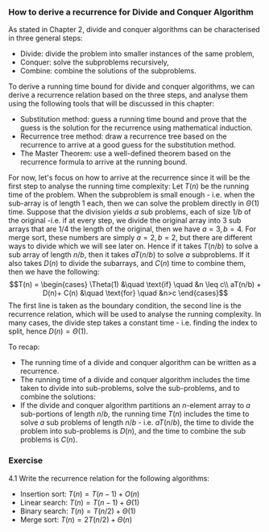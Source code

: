 ### How to derive a recurrence for Divide and Conquer Algorithm
As stated in Chapter 2, divide and conquer algorithms can be characterised in three general steps:
- Divide: divide the problem into smaller instances of the same problem,
- Conquer: solve the subproblems recursively,
- Combine: combine the solutions of the subproblems.

To derive a running time bound for divide and conquer algorithms, we can derive a recurrence relation based on the three steps, and analyse them using the following tools that will be discussed in this chapter:
-	Substitution method: guess a running time bound and prove that the guess is the solution for the recurrence using mathematical induction.
-	Recurrence tree method: draw a recurrence tree based on the recurrence to arrive at a good guess for the substitution method.
-	The Master Theorem: use a well-defined theorem based on the recurrence formula to arrive at the running bound. 

For now, let's focus on how to arrive at the recurrence since it will be the first step to analyse the running time complexity: 
Let $T(n)$ be the running time of the problem. When the subproblem is small enough - i.e. when the sub-array is of length 1 each, then we can solve the problem directly in $\Theta(1)$ time. Suppose that the division yields $a$ sub problems, each of size $1/b$ of the original -i.e. if at every step, we divide the original array into 3 sub arrays that are $1/4$ the length of the original, then we have $a=3,b=4$. For merge sort, these numbers are simply $a=2,b=2$, but there are different ways to divide which we will see later on. Hence if it takes $T(n/b)$ to solve a sub array of length $n/b$, then it takes $aT(n/b)$ to solve $a$ subproblems. If it also  takes $D(n)$ to divide the subarrays, and $C(n)$ time to combine them, then we have the following:
$$T(n) = 
\begin{cases}
\Theta(1) &\quad \text{if} \quad &n \leq c\\
aT(n/b) + D(n)+ C(n) &\quad \text{for} \quad &n>c
\end{cases}$$
The first line is taken as the boundary condition, the second line is the recurrence relation, which will be used to analyse the running complexity. In many cases, the divide step takes a constant time - i.e. finding the index to split, hence $D(n)=\Theta(1)$.

To recap:
- The running time of a divide and conquer algorithm can be written as a recurrence.
- The running time of a divide and conquer algorithm includes the time taken to divide into sub-problems, solve the sub-problems, and to combine the solutions:
- If the divide and conquer algorithm partitions an $n$-element array to $a$ sub-portions of length $n/b$, the running time $T(n)$ includes the time to solve $a$ sub problems of length $n/b$ - i.e. $aT(n/b)$, the time to divide the problem into sub-problems is $D(n)$, and the time to combine the sub problems is $C(n)$.

### Exercise 
4.1 Write the recurrence relation for the following algorithms:
-	Insertion sort: $T(n) = T(n-1)+O(n)$
-	Linear search: $T(n) = T(n-1) + \Theta(1)$
-	Binary search: $T(n)=T(n/2)+\Theta(1)$
-	Merge sort: $T(n) = 2T(n/2) + \Theta(n)$

